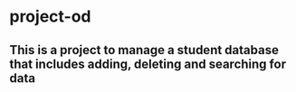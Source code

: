 # project-od
## This is a project to manage a student database that includes adding, deleting and searching for data
